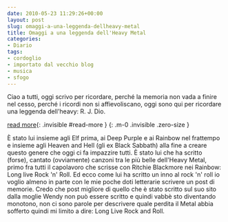 ```yaml
---
date: 2010-05-23 11:29:26+00:00
layout: post
slug: omaggi-a-una-leggenda-dellheavy-metal
title: Omaggi a una leggenda dell'Heavy Metal
categories:
- Diario
tags:
- cordoglio
- importato dal vecchio blog
- musica
- sfogo
---
```


Ciao a tutti, oggi scrivo per ricordare, perché la memoria non vada a finire nel cesso, perché i ricordi non si affievoliscano, oggi sono qui per ricordare una leggenda dell'heavy: R. J. Dio.

<!--more-->
[read more](){: .invisible #read-more }
{: .m-0 .invisible .zero-size }

È stato lui insieme agli Elf prima, ai Deep Purple e ai Rainbow nel frattempo e insieme agli Heaven and Hell (gli ex Black Sabbath) alla fine a creare questo genere che oggi ci fa impazzire tutti. È stato lui che ha scritto (forse), cantato (ovviamente) canzoni tra le più belle dell'Heavy Metal, primo fra tutti il capolavoro che scrisse con Ritchie Blackmore nei Rainbow: Long live Rock 'n' Roll. Ed ecco come lui ha scritto un inno al rock 'n' roll io voglio almeno in parte con le mie poche doti letterarie scrivere un post di memorie. Credo che post migliore di quello che è stato scritto sul suo sito dalla moglie Wendy non può essere scritto e quindi vabbè sto diventando monotono, non ci sono parole per descrivere quale perdita il Metal abbia sofferto quindi mi limito a dire: Long Live Rock and Roll.
